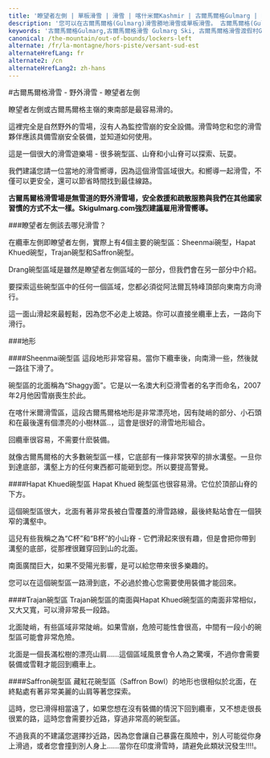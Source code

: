 ```yaml
---
title: '瞭望者左側 | 單板滑雪 | 滑雪 | 喀什米爾Kashmir | 古爾馬爾格Gulmarg | 印度India | Skigulmarg.com'
description: '您可以在古爾馬爾格(Gulmarg)滑雪勝地滑雪或單板滑雪。 古爾馬爾格(Gulmarg)滑雪勝地的左側是提供1700米以上滑行路線。如此巨大又刺激的地形，這也就是我為什麼那麼熱愛在喀什米爾(Kashmir)滑雪的原因。'
keywords: '古爾馬爾格Gulmarg,古爾馬爾格滑雪 Gulmarg Ski, 古爾馬爾格滑雪渡假村Gulmarg Ski Resort, 喀什米爾滑雪Skiing in the Himalayas, 印度滑雪Skiing in India, 喜馬拉雅Himalaya, 喀什米爾Kashmir, Skigulmarg.com'
canonical: /the-mountain/out-of-bounds/lockers-left
alternate: /fr/la-montagne/hors-piste/versant-sud-est
alternateHrefLang: fr
alternate2: /cn
alternateHrefLang2: zh-hans
---
```


#古爾馬爾格滑雪 - 野外滑雪 - 瞭望者左側

瞭望者左側或古爾馬爾格主嶺的東南部是最容易滑的。

這裡完全是自然野外的雪場，沒有人為監控雪崩的安全設備。滑雪時您和您的滑雪夥伴應該具備雪崩安全裝備，並知道如何使用。

這是一個很大的滑雪遊樂場 - 很多碗型區、山脊和小山脊可以探索、玩耍。

我們建議您請一位當地的滑雪嚮導，因為這個滑雪區域很大。和嚮導一起滑雪，不僅可以更安全，還可以節省時間找到最佳線路。

**古爾馬爾格滑雪場是無雪道的野外滑雪場，安全救援和疏散服務與我們在其他國家習慣的方式不太一樣。Skigulmarg.com強烈建議雇用滑雪嚮導。**

###瞭望者左側該去哪兒滑雪？

在纜車左側即瞭望者左側，實際上有4個主要的碗型區：Sheenmai碗型，Hapat Khued碗型，Trajan碗型和Saffron碗型。

Drang碗型區域是雖然是瞭望者左側區域的一部分，但我們會在另一部分中介紹。

要探索這些碗型區中的任何一個區域，您都必須從阿法爾瓦特峰頂部向東南方向滑行。

這一面山滑起來最輕鬆，因為您不必走上坡路。你可以直接坐纜車上去，一路向下滑行。

###地形

####Sheenmai碗型區
這段地形非常容易。當你下纜車後，向南滑一些，然後就一路往下滑了。

碗型區的北面稱為“Shaggy面”。它是以一名澳大利亞滑雪者的名字而命名，2007年2月他因雪崩喪生於此。

在喀什米爾滑雪區，這段古爾馬爾格地形是非常漂亮地，因有陡峭的部分、小石頭和在最後還有個漂亮的小樹林區..，這會是很好的滑雪地形組合。

回纜車很容易，不需要什麽裝備。

就像古爾馬爾格的大多數碗型區一樣，它底部有一條非常狹窄的排水溝壑。一旦你到達底部，溝壑上方的任何東西都可能砸到您。所以要提高警覺。

####Hapat Khued碗型區
Hapat Khued 碗型區也很容易滑。它位於頂部山脊的下方。

這個碗型區很大，北面有著非常長被白雪覆蓋的滑雪路線，最後終點站會在一個狹窄的溝壑中。

這兒有些我稱之為“C杯”和“B杯”的小山脊 - 它們滑起來很有趣，但是會把你帶到溝壑的底部，從那裡很難穿回到山的北面。

南面廣闊巨大，如果不受陽光影響，是可以給您帶來很多樂趣的。

您可以在這個碗型區一路滑到底，不必過於擔心您需要使用裝備才能回來。

####Trajan碗型區
Trajan碗型區的南面與Hapat Khued碗型區的南面非常相似，又大又寬，可以滑非常長一段路。

北面陡峭，有些區域非常陡峭。如果雪崩，危險可能性會很高，中間有一段小的碗型區可能會非常危險。

北面是一個長滿松樹的漂亮山肩......這個區域風景會令人為之驚嘆，不過你會需要裝備或雪鞋才能回到纜車上。

####Saffron碗型區
藏紅花碗型區（Saffron Bowl）的地形也很相似於北面，在終點處有著非常美麗的山肩等著您探索。

這時，您已滑得相當遠了，如果您想在沒有裝備的情況下回到纜車，又不想走很長很累的路，這時您會需要抄近路，穿過非常高的碗型區。

不過我真的不建議您選擇抄近路，因為您會讓自己暴露在風險中，別人可能從你身上滑過，或者您會撞到別人身上......當你在印度滑雪時，請避免此類狀況發生!!!!。
